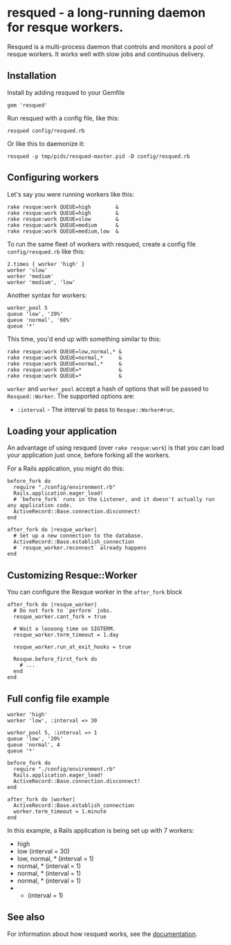 # resqued - a long-running daemon for resque workers.

Resqued is a multi-process daemon that controls and monitors a pool of resque workers. It works well with slow jobs and continuous delivery.

## Installation

Install by adding resqued to your Gemfile

    gem 'resqued'

Run resqued with a config file, like this:

    resqued config/resqued.rb

Or like this to daemonize it:

    resqued -p tmp/pids/resqued-master.pid -D config/resqued.rb

## Configuring workers

Let's say you were running workers like this:

    rake resque:work QUEUE=high        &
    rake resque:work QUEUE=high        &
    rake resque:work QUEUE=slow        &
    rake resque:work QUEUE=medium      &
    rake resque:work QUEUE=medium,low  &

To run the same fleet of workers with resqued, create a config file
`config/resqued.rb` like this:

    2.times { worker 'high' }
    worker 'slow'
    worker 'medium'
    worker 'medium', 'low'

Another syntax for workers:

    worker_pool 5
    queue 'low', '20%'
    queue 'normal', '60%'
    queue '*'

This time, you'd end up with something similar to this:

    rake resque:work QUEUE=low,normal,* &
    rake resque:work QUEUE=normal,*     &
    rake resque:work QUEUE=normal,*     &
    rake resque:work QUEUE=*            &
    rake resque:work QUEUE=*            &

`worker` and `worker_pool` accept a hash of options that will be passed to `Resqued::Worker`. The supported options are:

* `:interval` - The interval to pass to `Resque::Worker#run`.

## Loading your application

An advantage of using resqued (over `rake resque:work`) is that you can load your application just once, before forking all the workers.

For a Rails application, you might do this:

    before_fork do
      require "./config/environment.rb"
      Rails.application.eager_load!
      # `before_fork` runs in the Listener, and it doesn't actually run any application code.
      ActiveRecord::Base.connection.disconnect!
    end

    after_fork do |resque_worker|
      # Set up a new connection to the database.
      ActiveRecord::Base.establish_connection
      # `resque_worker.reconnect` already happens
    end

## Customizing Resque::Worker

You can configure the Resque worker in the `after_fork` block

    after_fork do |resque_worker|
      # Do not fork to `perform` jobs.
      resque_worker.cant_fork = true

      # Wait a loooong time on SIGTERM.
      resque_worker.term_timeout = 1.day

      resque_worker.run_at_exit_hooks = true

      Resque.before_first_fork do
        # ...
      end
    end

## Full config file example

    worker 'high'
    worker 'low', :interval => 30

    worker_pool 5, :interval => 1
    queue 'low', '20%'
    queue 'normal', 4
    queue '*'

    before_fork do
      require "./config/environment.rb"
      Rails.application.eager_load!
      ActiveRecord::Base.connection.disconnect!
    end

    after_fork do |worker|
      ActiveRecord::Base.establish_connection
      worker.term_timeout = 1.minute
    end

In this example, a Rails application is being set up with 7 workers:
* high
* low (interval = 30)
* low, normal, * (interval = 1)
* normal, * (interval = 1)
* normal, * (interval = 1)
* normal, * (interval = 1)
* * (interval = 1)

## See also

For information about how resqued works, see the [documentation](docs/).
